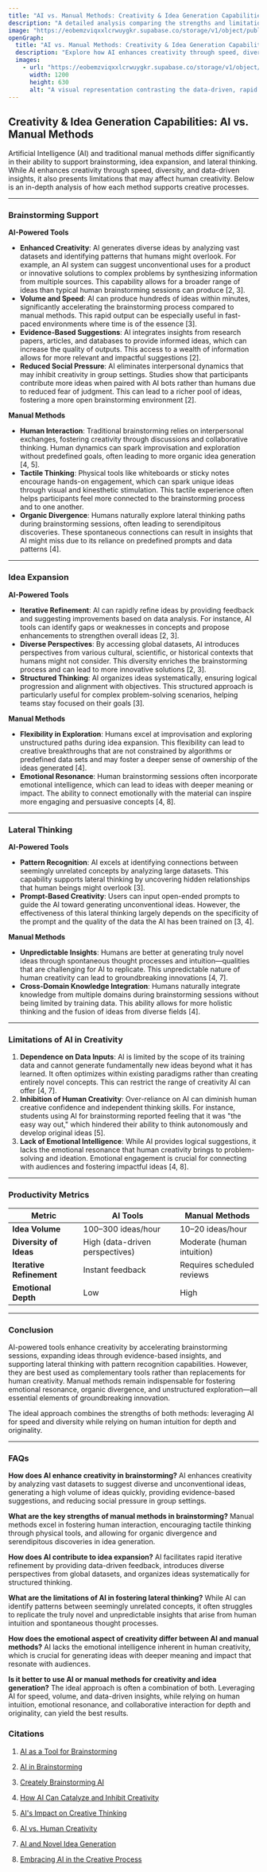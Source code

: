 ```yaml
---
title: "AI vs. Manual Methods: Creativity & Idea Generation Capabilities"
description: "A detailed analysis comparing the strengths and limitations of AI-powered tools and traditional manual methods in supporting brainstorming, idea expansion, and lateral thinking for enhanced creativity."
image: "https://eobemzviqxxlcrwuygkr.supabase.co/storage/v1/object/public/yt2insight//ai-vs-manual-methods.jpg" # Replace with your actual image URL
openGraph:
  title: "AI vs. Manual Methods: Creativity & Idea Generation Capabilities"
  description: "Explore how AI enhances creativity through speed, diversity, and data-driven insights, while recognizing the irreplaceable role of human interaction, tactile thinking, and emotional resonance in idea generation."
  images:
    - url: "https://eobemzviqxxlcrwuygkr.supabase.co/storage/v1/object/public/yt2insight//ai-vs-manual-methods.jpg" # Replace with your actual image URL
      width: 1200
      height: 630
      alt: "A visual representation contrasting the data-driven, rapid idea generation of AI with the more organic, collaborative, and tactile nature of manual brainstorming."
---
```


## Creativity & Idea Generation Capabilities: AI vs. Manual Methods

Artificial Intelligence (AI) and traditional manual methods differ significantly in their ability to support brainstorming, idea expansion, and lateral thinking. While AI enhances creativity through speed, diversity, and data-driven insights, it also presents limitations that may affect human creativity. Below is an in-depth analysis of how each method supports creative processes.

---

### Brainstorming Support

**AI-Powered Tools**

- **Enhanced Creativity**: AI generates diverse ideas by analyzing vast datasets and identifying patterns that humans might overlook. For example, an AI system can suggest unconventional uses for a product or innovative solutions to complex problems by synthesizing information from multiple sources. This capability allows for a broader range of ideas than typical human brainstorming sessions can produce [2, 3].
- **Volume and Speed**: AI can produce hundreds of ideas within minutes, significantly accelerating the brainstorming process compared to manual methods. This rapid output can be especially useful in fast-paced environments where time is of the essence [3].
- **Evidence-Based Suggestions**: AI integrates insights from research papers, articles, and databases to provide informed ideas, which can increase the quality of outputs. This access to a wealth of information allows for more relevant and impactful suggestions [2].
- **Reduced Social Pressure**: AI eliminates interpersonal dynamics that may inhibit creativity in group settings. Studies show that participants contribute more ideas when paired with AI bots rather than humans due to reduced fear of judgment. This can lead to a richer pool of ideas, fostering a more open brainstorming environment [2].

**Manual Methods**

- **Human Interaction**: Traditional brainstorming relies on interpersonal exchanges, fostering creativity through discussions and collaborative thinking. Human dynamics can spark improvisation and exploration without predefined goals, often leading to more organic idea generation [4, 5].
- **Tactile Thinking**: Physical tools like whiteboards or sticky notes encourage hands-on engagement, which can spark unique ideas through visual and kinesthetic stimulation. This tactile experience often helps participants feel more connected to the brainstorming process and to one another.
- **Organic Divergence**: Humans naturally explore lateral thinking paths during brainstorming sessions, often leading to serendipitous discoveries. These spontaneous connections can result in insights that AI might miss due to its reliance on predefined prompts and data patterns [4].

---

### Idea Expansion

**AI-Powered Tools**

- **Iterative Refinement**: AI can rapidly refine ideas by providing feedback and suggesting improvements based on data analysis. For instance, AI tools can identify gaps or weaknesses in concepts and propose enhancements to strengthen overall ideas [2, 3].
- **Diverse Perspectives**: By accessing global datasets, AI introduces perspectives from various cultural, scientific, or historical contexts that humans might not consider. This diversity enriches the brainstorming process and can lead to more innovative solutions [2, 3].
- **Structured Thinking**: AI organizes ideas systematically, ensuring logical progression and alignment with objectives. This structured approach is particularly useful for complex problem-solving scenarios, helping teams stay focused on their goals [3].

**Manual Methods**

- **Flexibility in Exploration**: Humans excel at improvisation and exploring unstructured paths during idea expansion. This flexibility can lead to creative breakthroughs that are not constrained by algorithms or predefined data sets and may foster a deeper sense of ownership of the ideas generated [4].
- **Emotional Resonance**: Human brainstorming sessions often incorporate emotional intelligence, which can lead to ideas with deeper meaning or impact. The ability to connect emotionally with the material can inspire more engaging and persuasive concepts [4, 8].

---

### Lateral Thinking

**AI-Powered Tools**

- **Pattern Recognition**: AI excels at identifying connections between seemingly unrelated concepts by analyzing large datasets. This capability supports lateral thinking by uncovering hidden relationships that human beings might overlook [3].
- **Prompt-Based Creativity**: Users can input open-ended prompts to guide the AI toward generating unconventional ideas. However, the effectiveness of this lateral thinking largely depends on the specificity of the prompt and the quality of the data the AI has been trained on [3, 4].

**Manual Methods**

- **Unpredictable Insights**: Humans are better at generating truly novel ideas through spontaneous thought processes and intuition—qualities that are challenging for AI to replicate. This unpredictable nature of human creativity can lead to groundbreaking innovations [4, 7].
- **Cross-Domain Knowledge Integration**: Humans naturally integrate knowledge from multiple domains during brainstorming sessions without being limited by training data. This ability allows for more holistic thinking and the fusion of ideas from diverse fields [4].

---

### Limitations of AI in Creativity

1. **Dependence on Data Inputs**: AI is limited by the scope of its training data and cannot generate fundamentally new ideas beyond what it has learned. It often optimizes within existing paradigms rather than creating entirely novel concepts. This can restrict the range of creativity AI can offer [4, 7].
2. **Inhibition of Human Creativity**: Over-reliance on AI can diminish human creative confidence and independent thinking skills. For instance, students using AI for brainstorming reported feeling that it was "the easy way out," which hindered their ability to think autonomously and develop original ideas [5].
3. **Lack of Emotional Intelligence**: While AI provides logical suggestions, it lacks the emotional resonance that human creativity brings to problem-solving and ideation. Emotional engagement is crucial for connecting with audiences and fostering impactful ideas [4, 8].

---

### Productivity Metrics

| Metric                 | AI Tools                             | Manual Methods                     |
|-------------------------|--------------------------------------|------------------------------------|
| **Idea Volume** | 100–300 ideas/hour                   | 10–20 ideas/hour                   |
| **Diversity of Ideas** | High (data-driven perspectives)      | Moderate (human intuition)         |
| **Iterative Refinement**| Instant feedback                     | Requires scheduled reviews         |
| **Emotional Depth** | Low                                  | High                               |

---

### Conclusion

AI-powered tools enhance creativity by accelerating brainstorming sessions, expanding ideas through evidence-based insights, and supporting lateral thinking with pattern recognition capabilities. However, they are best used as complementary tools rather than replacements for human creativity. Manual methods remain indispensable for fostering emotional resonance, organic divergence, and unstructured exploration—all essential elements of groundbreaking innovation.

The ideal approach combines the strengths of both methods: leveraging AI for speed and diversity while relying on human intuition for depth and originality.

---

### FAQs

**How does AI enhance creativity in brainstorming?**
AI enhances creativity by analyzing vast datasets to suggest diverse and unconventional ideas, generating a high volume of ideas quickly, providing evidence-based suggestions, and reducing social pressure in group settings.

**What are the key strengths of manual methods in brainstorming?**
Manual methods excel in fostering human interaction, encouraging tactile thinking through physical tools, and allowing for organic divergence and serendipitous discoveries in idea generation.

**How does AI contribute to idea expansion?**
AI facilitates rapid iterative refinement by providing data-driven feedback, introduces diverse perspectives from global datasets, and organizes ideas systematically for structured thinking.

**What are the limitations of AI in fostering lateral thinking?**
While AI can identify patterns between seemingly unrelated concepts, it often struggles to replicate the truly novel and unpredictable insights that arise from human intuition and spontaneous thought processes.

**How does the emotional aspect of creativity differ between AI and manual methods?**
AI lacks the emotional intelligence inherent in human creativity, which is crucial for generating ideas with deeper meaning and impact that resonate with audiences.

**Is it better to use AI or manual methods for creativity and idea generation?**
The ideal approach is often a combination of both. Leveraging AI for speed, volume, and data-driven insights, while relying on human intuition, emotional resonance, and collaborative interaction for depth and originality, can yield the best results.

### Citations

1. [AI as a Tool for Brainstorming](https://www.linkedin.com/pulse/ai-brainstorming-new-way-foster-creativity-charles-gruber-7gtzc)

2. [AI in Brainstorming](https://info.orchidea.dev/innovation-blog/ai-in-brainstorming)

3. [Creately Brainstorming AI](https://creately.com/guides/brainstorming-ai/)

4. [How AI Can Catalyze and Inhibit Creativity](https://www.weforum.org/stories/2023/02/ai-can-catalyze-and-inhibit-your-creativity-here-is-how/)

5. [AI's Impact on Creative Thinking](https://sc.edu/uofsc/posts/2024/02/conversation-ai-help.php)

6. [AI vs. Human Creativity](https://www.entrepreneur.com/technology/can-ai-outperform-human-creativity-research-suggests/464485)

7. [AI and Novel Idea Generation](https://pmc.ncbi.nlm.nih.gov/articles/PMC10502005/)

8. [Embracing AI in the Creative Process](https://www.sps.nyu.edu/homepage/emerging-technologies-collaborative/blog/2023/embracing-creativity-how-ai-can-enhance-the-creative-process.html)